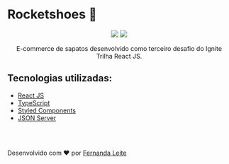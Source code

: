 <h1> Rocketshoes 🛒</h1>

<p align="center"  > 
  <img src="https://user-images.githubusercontent.com/48728541/111890763-6b824d00-89cb-11eb-8501-f23d21561739.png" /> 

  <img src="https://user-images.githubusercontent.com/48728541/111890764-6cb37a00-89cb-11eb-9bd2-e7dcd520bc9d.png" /> 
</p>

<p align="center">
  E-commerce de sapatos desenvolvido como terceiro desafio do Ignite Trilha React JS.
</p>

<h2> Tecnologias utilizadas: </h2> 

- <a href="https://pt-br.reactjs.org/" > React JS </a>
- <a href="https://www.typescriptlang.org/"> TypeScript </a>
- <a href="https://styled-components.com"> Styled Components </a>
- <a href="https://github.com/typicode/json-server"> JSON Server </a>

</br>
</br>

<p >Desenvolvido com ❤️ por <a href="https://github.com/Fekleite">Fernanda Leite </a>

